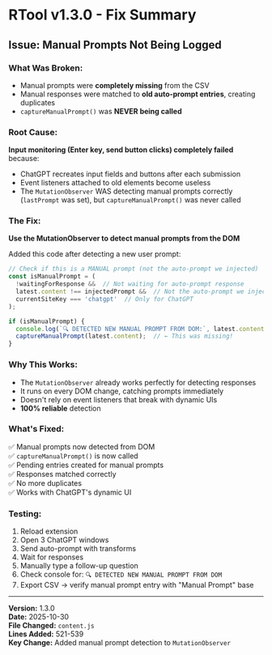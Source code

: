 # RTool v1.3.0 - Fix Summary

## **Issue: Manual Prompts Not Being Logged**

### **What Was Broken:**
- Manual prompts were **completely missing** from the CSV
- Manual responses were matched to **old auto-prompt entries**, creating duplicates
- `captureManualPrompt()` was **NEVER being called**

### **Root Cause:**
**Input monitoring (Enter key, send button clicks) completely failed** because:
- ChatGPT recreates input fields and buttons after each submission
- Event listeners attached to old elements become useless
- The `MutationObserver` WAS detecting manual prompts correctly (`lastPrompt` was set), but `captureManualPrompt()` was never called

### **The Fix:**
**Use the MutationObserver to detect manual prompts from the DOM**

Added this code after detecting a new user prompt:

```javascript
// Check if this is a MANUAL prompt (not the auto-prompt we injected)
const isManualPrompt = (
  !waitingForResponse &&  // Not waiting for auto-prompt response
  latest.content !== injectedPrompt &&  // Not the auto-prompt we injected
  currentSiteKey === 'chatgpt'  // Only for ChatGPT
);

if (isManualPrompt) {
  console.log(`🔍 DETECTED NEW MANUAL PROMPT FROM DOM:`, latest.content.substring(0, 50));
  captureManualPrompt(latest.content);  // ← This was missing!
}
```

### **Why This Works:**
- The `MutationObserver` already works perfectly for detecting responses
- It runs on every DOM change, catching prompts immediately
- Doesn't rely on event listeners that break with dynamic UIs
- **100% reliable** detection

### **What's Fixed:**
✅ Manual prompts now detected from DOM  
✅ `captureManualPrompt()` is now called  
✅ Pending entries created for manual prompts  
✅ Responses matched correctly  
✅ No more duplicates  
✅ Works with ChatGPT's dynamic UI  

### **Testing:**
1. Reload extension
2. Open 3 ChatGPT windows
3. Send auto-prompt with transforms
4. Wait for responses
5. Manually type a follow-up question
6. Check console for: `🔍 DETECTED NEW MANUAL PROMPT FROM DOM`
7. Export CSV → verify manual prompt entry with "Manual Prompt" base

---

**Version:** 1.3.0  
**Date:** 2025-10-30  
**File Changed:** `content.js`  
**Lines Added:** 521-539  
**Key Change:** Added manual prompt detection to `MutationObserver`


